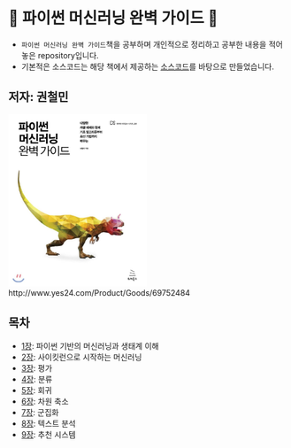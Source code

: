 # :sauropod: 파이썬 머신러닝 완벽 가이드 :sauropod:
- `파이썬 머신러닝 완벽 가이드`책을 공부하며 개인적으로 정리하고 공부한 내용을 적어놓은 repository입니다.
- 기본적은 소스코드는 해당 책에서 제공하는 [소스코드](https://github.com/chulminkw/PerfectGuide)를 바탕으로 만들었습니다.

## 저자: 권철민
<img src="img/book_cover.jpg" width="250">
http://www.yes24.com/Product/Goods/69752484

## 목차
  * [1장](1장_Numpy_Pandas): 파이썬 기반의 머신러닝과 생태계 이해
  * [2장](2장_Scikit_learn): 사이킷런으로 시작하는 머신러닝
  * [3장](3장_Evaluation): 평가
  * [4장](4장_Classification): 분류
  * [5장](5장_Regression): 회귀
  * [6장](6장_Dimension_Reduction): 차원 축소
  * [7장](7장_Clustering): 군집화
  * [8장](8장_Text_Mining): 텍스트 분석
  * [9장](9장_Recommender_System): 추천 시스템
